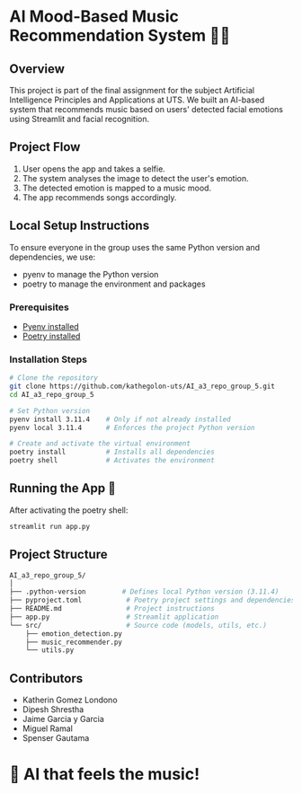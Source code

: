 # AI Mood-Based Music Recommendation System 🎵😊

## Overview

This project is part of the final assignment for the subject Artificial Intelligence Principles and Applications at UTS.
We built an AI-based system that recommends music based on users' detected facial emotions using Streamlit and facial recognition.

## Project Flow
1. User opens the app and takes a selfie.
2. The system analyses the image to detect the user's emotion.
3. The detected emotion is mapped to a music mood.
4. The app recommends songs accordingly.

## Local Setup Instructions

To ensure everyone in the group uses the same Python version and dependencies, we use:
* pyenv to manage the Python version
* poetry to manage the environment and packages

### Prerequisites
* [Pyenv installed](https://github.com/pyenv/pyenv)
* [Poetry installed](https://python-poetry.org/docs/)

### Installation Steps
```bash
# Clone the repository
git clone https://github.com/kathegolon-uts/AI_a3_repo_group_5.git
cd AI_a3_repo_group_5

# Set Python version
pyenv install 3.11.4    # Only if not already installed
pyenv local 3.11.4      # Enforces the project Python version

# Create and activate the virtual environment
poetry install          # Installs all dependencies
poetry shell            # Activates the environment
```

## Running the App 🚀

After activating the poetry shell:
```bash
streamlit run app.py
```

## Project Structure
```bash
AI_a3_repo_group_5/
│
├── .python-version         # Defines local Python version (3.11.4)
├── pyproject.toml           # Poetry project settings and dependencies
├── README.md                # Project instructions
├── app.py                   # Streamlit application
└── src/                     # Source code (models, utils, etc.)
    ├── emotion_detection.py
    ├── music_recommender.py
    └── utils.py
```

## Contributors
* Katherin Gomez Londono
* Dipesh Shrestha
* Jaime Garcia y Garcia
* Miguel Ramal
* Spenser Gautama

# 🚀 AI that feels the music!